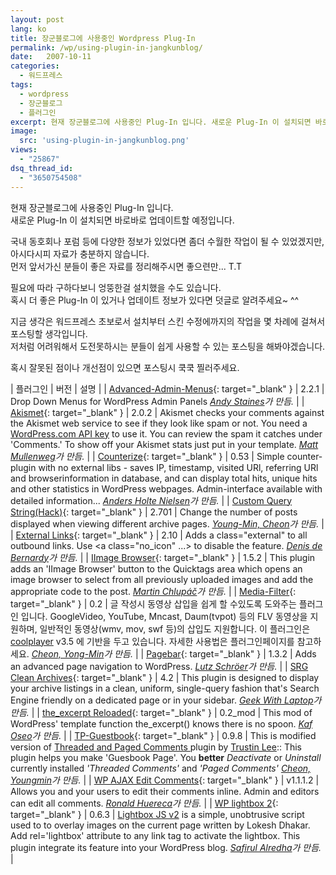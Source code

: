 ```yaml
---
layout: post
lang: ko
title: 장군블로그에 사용중인 Wordpress Plug-In
permalink: /wp/using-plugin-in-jangkunblog/
date:   2007-10-11
categories:
  - 워드프레스
tags:
  - wordpress
  - 장군블로그
  - 플러그인
excerpt: 현재 장군블로그에 사용중인 Plug-In 입니다. 새로운 Plug-In 이 설치되면 바로바로 업데이트할 예정입니다. 국내 동호회나 포럼 등에 다양한 정보가 있었다면 좀더 수월한 작업이 될 수 있었겠지만, 아시다시피 자료가 충분하지 않습니다. 먼저 앞서가신 분들이 좋은 자료를 정리해주시면 좋으련만… 필요에 따라 구하다보니 엉뚱한걸 설치했을 수도 있습니다. 혹시 더 좋은 Plug-In 이 있거나 업데이트 정보가 있다면 덧글로 알려주세요~ 지금 생각은 워드프레스 초보로서 설치부터 스킨 수정에까지의 작업을 몇 차례에 걸쳐서 포스팅할 생각입니다. [...]
image:
  src: 'using-plugin-in-jangkunblog.png'
views:
  - "25867"
dsq_thread_id:
  - "3650754508"
---
```


현재 장군블로그에 사용중인 Plug-In 입니다.  
새로운 Plug-In 이 설치되면 바로바로 업데이트할 예정입니다.

국내 동호회나 포럼 등에 다양한 정보가 있었다면 좀더 수월한 작업이 될 수 있었겠지만, 아시다시피 자료가 충분하지 않습니다.  
먼저 앞서가신 분들이 좋은 자료를 정리해주시면 좋으련만... T.T
  
필요에 따라 구하다보니 엉뚱한걸 설치했을 수도 있습니다.  
혹시 더 좋은 Plug-In 이 있거나 업데이트 정보가 있다면 덧글로 알려주세요~ ^^

지금 생각은 워드프레스 초보로서 설치부터 스킨 수정에까지의 작업을 몇 차례에 걸쳐서 포스팅할 생각입니다.  
저처럼 어려워해서 도전못하시는 분들이 쉽게 사용할 수 있는 포스팅을 해봐야겠습니다.
  
혹시 잘못된 점이나 개선점이 있으면 포스팅시 쿡쿡 찔러주세요.

| 플러그인 | 버전 | 설명 |
| [Advanced-Admin-Menus](http://www.stuff.yellowswordfish.com/admin-drop-down-menus/){: target="_blank" } | 2.2.1 | Drop Down Menus for WordPress Admin Panels <cite><a href="http://www.yellowswordfish.com">Andy Staines</a>가 만듬.</cite> |
| [Akismet](http://akismet.com/){: target="_blank" } | 2.0.2 | Akismet checks your comments against the Akismet web service to see if they look like spam or not. You need a <a href="http://wordpress.com/api-keys/">WordPress.com API key</a> to use it. You can review the spam it catches under 'Comments.' To show off your Akismet stats just put <?php akismet_counter(); ?> in your template. <cite><a href="http://photomatt.net/">Matt Mullenweg</a>가 만듬.</cite> |
| [Counterize](http://andersdrengen.dk/projects){: target="_blank" } | 0.53 | Simple counter-plugin with no external libs - saves IP, timestamp, visited URl, referring URl and browserinformation in database, and can display total hits, unique hits and other statistics in WordPress webpages. Admin-interface available with detailed information... <cite><a href="http://andersdrengen.dk">Anders Holte Nielsen</a>가 만듬.</cite> |
| [Custom Query String(Hack)](http://082net.com/tag/cqs/){: target="_blank" } | 2.701 | Change the number of posts displayed when viewing different archive pages. <cite><a href="http://www.082net.com/">Young-Min, Cheon</a>가 만듬.</cite> |
| [External Links](http://www.semiologic.com/software/publishing/external-links/){: target="_blank" } | 2.10 | Adds a class="external" to all outbound links. Use <a class="no_icon" ...> to disable the feature. <cite><a href="http://www.semiologic.com">Denis de Bernardy</a>가 만듬.</cite> |
| [IImage Browser](http://fredfred.net/skriker/index.php/iimage-browser){: target="_blank" } | 1.5.2 | This plugin adds an 'IImage Browser' button to the Quicktags area which opens an image browser to select from all previously uploaded images and add the appropriate code to the post. <cite><a href="http://fredfred.net/skriker/">Martin Chlupáč</a>가 만듬.</cite> |
| [Media-Filter](http://082net.com/tag/media-filter){: target="_blank" } | 0.2 | 글 작성시 동영상 삽입을 쉽게 할 수있도록 도와주는 플러그인 입니다. GoogleVideo, YouTube, Mncast, Daum(tvpot) 등의 FLV 동영상을 지원하며, 일반적인 동영상(wmv, mov, swf 등)의 삽입도 지원합니다. 이 플러그인은 <a href="http://www.coolcode.cn/?p=100">coolplayer</a> v3.5 에 기반을 두고 있습니다. 자세한 사용법은 플러그인페이지를 참고하세요. <cite><a href="http://082net.com/">Cheon, Yong-Min</a>가 만듬.</cite> |
| [Pagebar](http://www.elektroelch.de/hacks/wp/pagebar.html){: target="_blank" } | 1.3.2 | Adds an advanced page navigation to WordPress. <cite><a href="http://elektroelch.de">Lutz Schr&ouml;er</a>가 만듬.</cite> |
| [SRG Clean Archives](http://www.geekwithlaptop.com/projects/clean-archives/){: target="_blank" } | 4.2 | This plugin is designed to display your archive listings in a clean, uniform, single-query fashion that's Search Engine friendly on a dedicated page or in your sidebar. <cite><a href="http://www.geekwithlaptop.com">Geek With Laptop</a>가 만듬.</cite> |
| [the_excerpt Reloaded](http://guff.szub.net/the-excerpt-reloaded){: target="_blank" } | 0.2_mod | This mod of WordPress' template function the_excerpt() knows there is no spoon. <cite><a href="http://szub.net">Kaf Oseo</a>가 만듬.</cite> |
| [TP-Guestbook](http://082net.com/tag/tp-guestbook/){: target="_blank" } | 0.9.8 | This is modified version of <a href="http://gleamynode.net/wordpress/archives/106/">Threaded and Paged Comments </a> plugin by <a href="http://gleamynode.net/">Trustin Lee</a>:: This plugin helps you make 'Guesbook Page'. You <strong>better</strong> <em>Deactivate</em> or <em>Uninstall</em> currently installed <em>'Threaded Comments'</em> and <em>'Paged Comments'</em> <cite><a href="http://082net.com">Cheon, Youngmin</a>가 만듬.</cite> |
| [WP AJAX Edit Comments](http://www.raproject.com/wordpress/wp-ajax-edit-comments/){: target="_blank" } | v1.1.1.2 | Allows you and your users to edit their comments inline. Admin and editors can edit all comments. <cite><a href="http://www.ronalfy.com/">Ronald Huereca</a>가 만듬.</cite> |
| [WP lightbox 2](http://zeo.unic.net.my/notes/lightbox2-for-wordpress/){: target="_blank" } | 0.6.3 | <a href="http://www.huddletogether.com/projects/lightbox2/">Lightbox JS v2</a> is a simple, unobtrusive script used to to overlay images on the current page written by Lokesh Dhakar. Add rel='lightbox' attribute to any link tag to activate the lightbox. This plugin integrate its feature into your WordPress blog. <cite><a href="http://zeo.unic.net.my/">Safirul Alredha</a>가 만듬.</cite> |